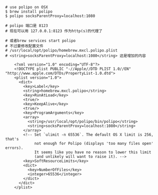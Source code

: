     # use polipo on OSX
    $ brew install polipo
    $ polipo socksParentProxy=localhost:1080

    # polipo 端口是 8123
    # 现在可以用 127.0.0.1:8123 作为http(s)的代理了

    # 或者brew services start polipo
    # 不过要修改配置文件
    # /usr/local/opt/polipo/homebrew.mxcl.polipo.plist
    # <string>socksParentProxy=localhost:1080</string> 这是增加的内容

        <?xml version="1.0" encoding="UTF-8"?>
        <!DOCTYPE plist PUBLIC "-//Apple//DTD PLIST 1.0//EN" "http://www.apple.com/DTDs/PropertyList-1.0.dtd">
        <plist version="1.0">
          <dict>
            <key>Label</key>
            <string>homebrew.mxcl.polipo</string>
            <key>RunAtLoad</key>
            <true/>
            <key>KeepAlive</key>
            <true/>
            <key>ProgramArguments</key>
            <array>
              <string>/usr/local/opt/polipo/bin/polipo</string>
              <string>socksParentProxy=localhost:1080</string>
            </array>
            <!-- Set `ulimit -n 65536`. The default OS X limit is 256, that's
                 not enough for Polipo (displays 'too many files open' errors).
                 It seems like you have no reason to lower this limit
                 (and unlikely will want to raise it). -->
            <key>SoftResourceLimits</key>
            <dict>
              <key>NumberOfFiles</key>
              <integer>65536</integer>
            </dict>
          </dict>
        </plist>